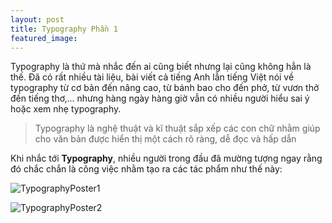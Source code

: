 ```yaml
---
layout: post
title: Typography Phần 1
featured_image:
---
```


Typography là thứ mà nhắc đến ai cũng biết nhưng lại cũng không hẳn là thế. Đã có rất nhiều tài liệu, bài viết cả tiếng Anh lẫn tiếng Việt nói về typography từ cơ bản đến nâng cao, từ bánh bao cho đến phở, từ vươn thở đến tiếng thơ,... nhưng hàng ngày hàng giờ vẫn có nhiều người hiểu sai ý hoặc xem nhẹ typography.

> Typography là nghệ thuật và kĩ thuật sắp xếp các con chữ nhằm giúp cho văn bản được hiển thị một cách rõ ràng, dễ đọc và hấp dẫn

Khi nhắc tới **Typography**, nhiều người trong đầu đã mường tượng ngay rằng đó chắc chắn là công việc nhằm tạo ra các tác phẩm như thế này:

![TypographyPoster1]()

![TypographyPoster2]()

